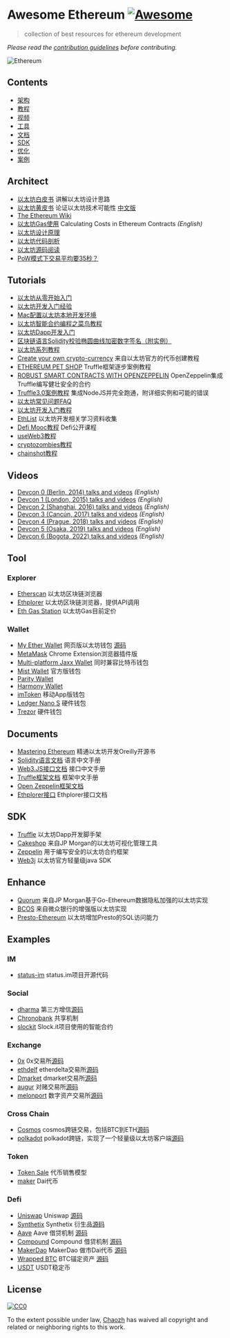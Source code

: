 # Awesome Ethereum [![Awesome](https://cdn.rawgit.com/sindresorhus/awesome/d7305f38d29fed78fa85652e3a63e154dd8e8829/media/badge.svg)](https://github.com/sindresorhus/awesome)

>  collection of best resources for ethereum development

*Please read the [contribution guidelines](.github/contributing.md) before contributing.*

![Ethereum](https://camo.githubusercontent.com/4331977d7fe4377c86fdd5e236e979c88c7461cc/68747470733a2f2f7777772e64726f70626f782e636f6d2f732f3377796274706b7331637839346b342f657468657265756d2e6a70673f7261773d31)

## Contents
- [架构](#architect)
- [教程](#tutorials)
- [视频](#videos)
- [工具](#tool)
- [文档](#documents)
- [SDK](#sdk)
- [优化](#enhance)
- [案例](#examples)

## Architect

- [以太坊白皮书](http://ethfans.org/wikis/以太坊白皮书) 讲解以太坊设计思路
- [以太坊黄皮书](http://yellowpaper.io) 论证以太坊技术可能性 [中文版](https://github.com/yuange1024/ethereum_yellowpaper/blob/master/Paper_Chinese.pdf)
- [The Ethereum Wiki](https://theethereum.wiki/w/index.php/Main_Page)
- [以太坊Gas使用](https://hackernoon.com/ether-purchase-power-df40a38c5a2f) Calculating Costs in Ethereum Contracts *(English)*
- [以太坊设计原理](http://ethfans.org/posts/510)
- [以太坊代码剖析](http://ethfans.org/topics/227)
- [以太坊源码阅读](http://www.cnblogs.com/baizx/category/1011749.html)
- [PoW模式下交易平均要35秒？](http://ethfans.org/posts/current-dynamics-of-transaction-inclusion-on-ethereum)

## Tutorials

- [以太坊从零开始入门](http://www.jianshu.com/p/220130b39e22)
- [以太坊开发入门经验](http://me.tryblockchain.org/getting-up-to-speed-on-ethereum.html)
- [Mac配置以太坊本地开发环境](https://my.oschina.net/wtsoftware/blog/782057)
- [以太坊智能合约编程之菜鸟教程](http://ethfans.org/posts/101-noob-intro)
- [以太坊Dapp开发入门](http://me.tryblockchain.org/getting-up-to-speed-on-ethereum.html)
- [区块链语言Solidity校验椭圆曲线加密数字签名（附实例）](http://www.toutiao.com/i6401418700217385473/?tt_from=weixin&utm_campaign=client_share&from=groupmessage&app=news_article&utm_source=weixin&iid=8932715408&utm_medium=toutiao_ios&wxshare_count=2&pbid=35867484354)
- [以太坊系列教程](http://gi1.cn/topics/category/solidity)
- [Create your own crypto-currency](https://www.ethereum.org/token) 来自以太坊官方的代币创建教程
- [ETHEREUM PET SHOP](http://truffleframework.com/tutorials/pet-shop) Truffle框架逐步案例教程
- [ROBUST SMART CONTRACTS WITH OPENZEPPELIN](http://zeppelin.tryblockchain.org/robust-smart-contracts-with-openzeppelin.html) OpenZeppelin集成Truffle编写健壮安全的合约
- [Truffle3.0案例教程](http://truffle.tryblockchain.org/truffle3.0-integrate-nodejs.html) 集成NodeJS并完全跑通，附详细实例和可能的错误
- [以太坊常见问题FAQ](http://8btc.com/thread-23195-1-1.html)
- [以太坊开发入门教程](http://blog.csdn.net/wo541075754/article/category/6502432/1)
- [EthList](https://github.com/Scanate/EthList) 以太坊开发相关学习资料收集
- [Defi Mooc教程](https://defi-learning.org/) Defi公开课程
- [useWeb3教程](https://www.useweb3.xyz/)
- [cryptozombies教程](https://cryptozombies.io/)
- [chainshot教程](https://www.chainshot.com/courses)

## Videos

- [Devcon 0 (Berlin, 2014) talks and videos](https://www.youtube.com/watch?v=_BvvUlKDqp0&amp;list=PLJqWcTqh_zKEjpSej3ddtDOKPRGl_7MhS) *(English)*
- [Devcon 1 (London, 2015) talks and videos](https://www.youtube.com/watch?v=BUARih8_f68&list=PLJqWcTqh_zKHQUFX4IaVjWjfT2tbS4NVk) *(English)*
- [Devcon 2 (Shanghai, 2016) talks and videos](https://www.youtube.com/watch?v=1wayaZ1-iBE&list=PLaM7G4Llrb7xqzgOwbvNv63_KM7VH84Rd) *(English)*
- [Devcon 3 (Cancún, 2017) talks and videos](https://www.youtube.com/watch?v=7BKegezSXIU&list=PLaOiBfasbC4nULu0Ikv55hR1FpmCfNDdB&ab_channel=EthereumFoundation) *(English)*
- [Devcon 4 (Prague, 2018) talks and videos](https://www.youtube.com/watch?v=xU-aCLSXk04&list=PLAvgWf9pPaiPNtLtHQI1TdYqDWKrwV5kl&ab_channel=EthereumFoundation) *(English)*
- [Devcon 5 (Osaka, 2019) talks and videos](https://www.youtube.com/watch?v=y9A8wHhNjJA&list=PLAvgWf9pPaiO3S1dWdnvrQuXJBy89JFXy&ab_channel=EthereumFoundation) *(English)*
- [Devcon 6 (Bogota, 2022) talks and videos](https://www.youtube.com/watch?v=h4MP1vwnyEE&list=PLaM7G4Llrb7wPaWK47GNSGvPoXUZGYVKX&ab_channel=EthereumFoundation) *(English)*

## Tool

### Explorer

- [Etherscan](https://etherscan.io) 以太坊区块链浏览器
- [Ethplorer](https://ethplorer.io) 以太坊区块链浏览器，提供API调用
- [Eth Gas Station](https://ethgasstation.info/index.php) 以太坊Gas目前定价

### Wallet

- [My Ether Wallet](https://myetherwallet.com) 网页版以太坊钱包 [源码](https://github.com/kvhnuke/etherwallet)
- [MetaMask](https://metamask.io/) Chrome Extension浏览器插件版
- [Multi-platform Jaxx Wallet](https://jaxx.io/) 同时兼容比特币钱包
- [Mist Wallet](https://github.com/ethereum/mist/releases/latest) 官方版钱包
- [Parity Wallet](https://github.com/paritytech/parity/releases/latest)
- [Harmony Wallet](https://github.com/ether-camp/ethereum-harmony/releases/latest)
- [imToken](https://token.im/) 移动App版钱包
- [Ledger Nano S](https://theethereum.wiki/w/index.php/Ledger_Nano_S) 硬件钱包
- [Trezor](https://blog.trezor.io/trezor-integration-with-myetherwallet-3e217a652e08) 硬件钱包

## Documents

- [Mastering Ethereum](https://github.com/ethereumbook/ethereumbook) 精通以太坊开发Oreilly开源书
- [Solidity语言文档](http://www.tryblockchain.org/) 语言中文手册
- [Web3.JS接口文档](http://web3.tryblockchain.org/) 接口中文手册
- [Truffle框架文档](http://truffle.tryblockchain.org/) 框架中文手册
- [Open Zeppelin框架文档](http://zeppelin.tryblockchain.org/)
- [Ethplorer接口](https://github.com/EverexIO/Ethplorer/wiki/Ethplorer-API?from=etop) Ethplorer接口文档

## SDK

- [Truffle](https://github.com/trufflesuite/truffle) 以太坊Dapp开发脚手架
- [Cakeshop](https://github.com/jpmorganchase/cakeshop) 来自JP Morgan的以太坊可视化管理工具
- [Zeppelin](https://github.com/OpenZeppelin/zeppelin-solidity) 用于编写安全的以太坊合约框架
- [Web3j](https://github.com/web3j/web3j) 以太坊官方轻量级java SDK

## Enhance

- [Quorum](https://github.com/jpmorganchase/quorum) 来自JP Morgan基于Go-Ethereum数据隐私加强的以太坊实现
- [BCOS](https://github.com/bcosorg/bcos) 来自微众银行的增强版以太坊实现
- [Presto-Ethereum](https://github.com/xiaoyao1991/presto-ethereum) 以太坊增加Presto的SQL访问能力

## Examples

### IM

- [status-im](https://github.com/status-im/status-network-token) status.im项目开源代码

### Social

- [dharma](https://dharma.io/) 第三方增信[源码](https://github.com/dharmaprotocol/dharma-cli)
- [Chronobank](https://chronobank.io/) 共享机制
- [slockit](https://github.com/slockit/smart-contract) Slock.it项目使用的智能合约

### Exchange

- [0x](https://www.0xproject.com/otc) 0x交易所[源码](https://github.com/0xProject/contracts)
- [ethdelf](https://etherdelta.github.io/#ZRX-ETH) etherdelta交易所[源码](https://github.com/etherdelta/smart_contract)
- [Dmarket](https://dmarket.io) dmarket交易所[源码](https://github.com/suntechsoft/dmarket-smartcontract)
- [augur](https://augur.net/) 对赌交易所[源码](https://github.com/AugurProject)
- [melonport](https://melonport.com/) 数字资产交易所[源码](https://github.com/melonproject)

### Cross Chain

- [Cosmos](https://cosmos.network) cosmos跨链交易，包括BTC到ETH[源码](https://github.com/cosmos)
- [polkadot](https://polkadot.io) polkadot跨链，实现了一个轻量级以太坊客户端[源码](https://github.com/paritytech/parity)

### Token

- [Token Sale](http://vitalik.ca/general/2017/06/09/sales.html) 代币销售模型
- [maker](https://makerdao.com/) Dai代币

### Defi

- [Uniswap](https://uniswap.org/) Uniswap [源码](https://github.com/Uniswap)
- [Synthetix](https://www.synthetix.io/) Synthetix 衍生品[源码](https://github.com/synthetixio)
- [Aave](https://aave.com/) Aave 借贷机制 [源码](https://github.com/aave)
- [Compound](https://compound.finance/governance/comp) Compound 借贷机制 [源码](https://github.com/compound-finance/compound-protocol)
- [MakerDao](https://makerdao.com/) MakerDao 做市Dai代币 [源码](https://github.com/makerdao)
- [Wrapped BTC](https://wbtc.network) BTC锚定资产 [源码](https://github.com/WrappedBTC/bitcoin-token-smart-contracts)
- [USDT](https://tether.to/) USDT稳定币

## License

[![CC0](http://mirrors.creativecommons.org/presskit/buttons/88x31/svg/cc-zero.svg)](https://creativecommons.org/publicdomain/zero/1.0/)

To the extent possible under law, [Chaozh](http://www.chaozh.com) has waived all copyright and related or neighboring rights to this work.
